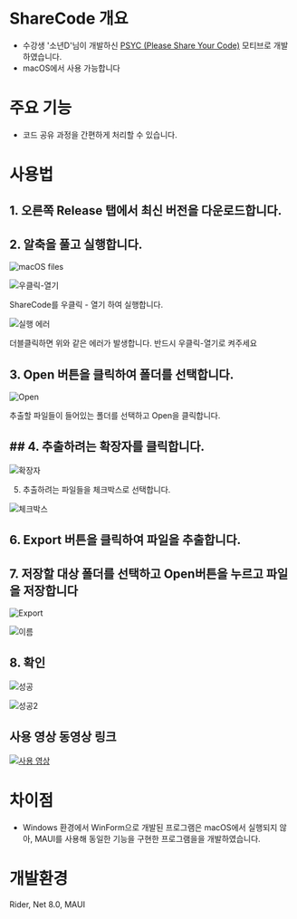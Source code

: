 # ShareCode 개요

- 수강생 '소년D'님이 개발하신 [PSYC (Please Share Your Code)](https://github.com/junghyunhwang/PleaseShareYourCode) 모티브로 개발하였습니다.
- macOS에서 사용 가능합니다

# 주요 기능

- 코드 공유 과정을 간편하게 처리할 수 있습니다.

# 사용법

## 1. 오른쪽 Release 탭에서 최신 버전을 다운로드합니다.

## 2. 알축을 풀고 실행합니다.

![macOS files](./rsc/2-1.png)

![우클릭-열기](./rsc/2-2.png)

ShareCode를 우클릭 - 열기 하여 실행합니다.

![실행 에러](./rsc/2-3.png)

더블클릭하면 위와 같은 에러가 발생합니다. 반드시 우클릭-열기로 켜주세요

## 3. Open 버튼을 클릭하여 폴더를 선택합니다.

![Open](./rsc/3.png)

추출할 파일들이 들어있는 폴더를 선택하고 Open을 클릭합니다.

## ## 4. 추출하려는 확장자를 클릭합니다.

![확장자](./rsc/4.png)

5. 추출하려는 파일들을 체크박스로 선택합니다.

![체크박스](./rsc/5.png)

## 6. Export 버튼을 클릭하여 파일을 추출합니다.

## 7. 저장할 대상 폴더를 선택하고 Open버튼을 누르고 파일을 저장합니다

![Export](./rsc/6.png)

![이름](./rsc/7.png)

## 8. 확인

![성공](./rsc/8-1.png)

![성공2](./rsc/8-2.png)


## 사용 영상 동영상 링크

[![사용 영상](https://img.youtube.com/vi/3EdAjL6HsGo/0.jpg)](https://youtu.be/3EdAjL6HsGo)

# 차이점

- Windows 환경에서 WinForm으로 개발된 프로그램은 macOS에서 실행되지 않아, MAUI를 사용해 동일한 기능을 구현한 프로그램을을 개발하였습니다.

# 개발환경

Rider, Net 8.0, MAUI